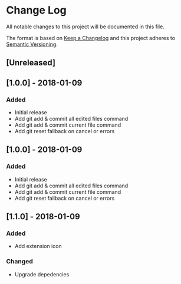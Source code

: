# Change Log

All notable changes to this project will be documented in this file.

The format is based on [Keep a Changelog](http://keepachangelog.com/en/1.0.0/)
and this project adheres to [Semantic Versioning](http://semver.org/spec/v2.0.0.html).

## [Unreleased]

## [1.0.0] - 2018-01-09

### Added
- Initial release
- Add git add & commit all edited files command
- Add git add & commit current file command
- Add git reset fallback on cancel or errors

## [1.0.0] - 2018-01-09

### Added
- Initial release
- Add git add & commit all edited files command
- Add git add & commit current file command
- Add git reset fallback on cancel or errors

## [1.1.0] - 2018-01-09

### Added
- Add extension icon

### Changed
- Upgrade depedencies
